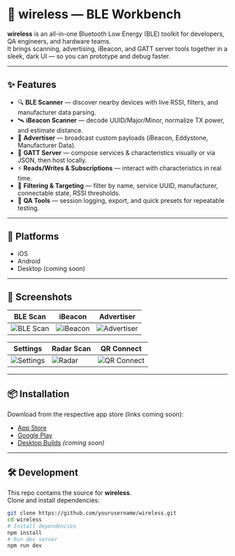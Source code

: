 # 📡 wireless — BLE Workbench

**wireless** is an all-in-one Bluetooth Low Energy (BLE) toolkit for developers, QA engineers, and hardware teams.  
It brings scanning, advertising, iBeacon, and GATT server tools together in a sleek, dark UI — so you can prototype and debug faster.

---

## ✨ Features

- 🔍 **BLE Scanner** — discover nearby devices with live RSSI, filters, and manufacturer data parsing.  
- 🛰️ **iBeacon Scanner** — decode UUID/Major/Minor, normalize TX power, and estimate distance.  
- 📡 **Advertiser** — broadcast custom payloads (iBeacon, Eddystone, Manufacturer Data).  
- 🧱 **GATT Server** — compose services & characteristics visually or via JSON, then host locally.  
- ⚡ **Reads/Writes & Subscriptions** — interact with characteristics in real time.  
- 🧭 **Filtering & Targeting** — filter by name, service UUID, manufacturer, connectable state, RSSI thresholds.  
- 🧪 **QA Tools** — session logging, export, and quick presets for repeatable testing.  

---

## 🚀 Platforms

- iOS  
- Android  
- Desktop (coming soon)  

---

## 📸 Screenshots

| BLE Scan | iBeacon | Advertiser |
|----------|---------|------------|
| ![BLE Scan](images/screenshots/image1.JPG) | ![iBeacon](images/screenshots/image2.JPG) | ![Advertiser](images/screenshots/image3.JPG) |

| Settings | Radar Scan | QR Connect |
|----------|------------|------------|
| ![Settings](images/screenshots/image4.JPG) | ![Radar](images/screenshots/image5.JPG) | ![QR Connect](images/screenshots/image6.JPG) |

---

## 📦 Installation

Download from the respective app store (links coming soon):  
- [App Store](#)  
- [Google Play](#)  
- [Desktop Builds](#) _(coming soon)_  

---

## 🛠️ Development

This repo contains the source for **wireless**.  
Clone and install dependencies:

```bash
git clone https://github.com/yourusername/wireless.git
cd wireless
# Install dependencies
npm install
# Run dev server
npm run dev
